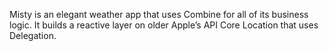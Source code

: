 Misty is an elegant weather app that uses Combine for all of its business logic. It builds a reactive layer on older Apple’s API Core Location that uses Delegation.